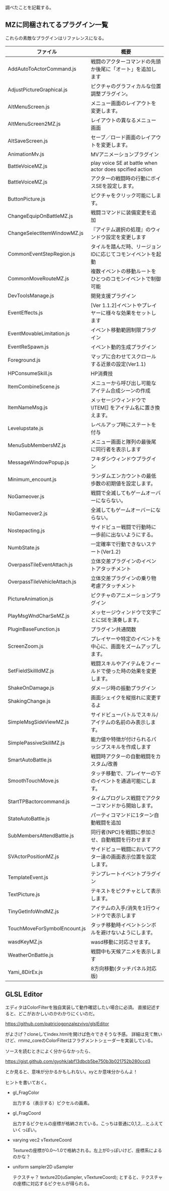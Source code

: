 調べたことを記載する。



## MZに同梱されてるプラグイン一覧

これらの素敵なプラグインはリファレンスになる。

|ファイル|概要|
|---|---|
|AddAutoToActorCommand.js|戦闘のアクターコマンドの先頭か後尾に「オート」を追加します|
|AdjustPictureGraphical.js|ピクチャのグラフィカルな位置調整プラグイン。|
|AltMenuScreen.js|メニュー画面のレイアウトを変更します。|
|AltMenuScreen2MZ.js|レイアウトの異なるメニュー画面|
|AltSaveScreen.js|セーブ／ロード画面のレイアウトを変更します。|
|AnimationMv.js|MVアニメーションプラグイン|
|BattleVoiceMZ.js|play voice SE at battle when actor does spcified action|
|BattleVoiceMZ.js|アクターの戦闘時の行動にボイスSEを設定します。|
|ButtonPicture.js|ピクチャをクリック可能にします。|
|ChangeEquipOnBattleMZ.js|戦闘コマンドに装備変更を追加|
|ChangeSelectItemWindowMZ.js|『アイテム選択の処理』のウィンドウ設定を変更します|
|CommonEventStepRegion.js|タイルを踏んだ時、リージョンIDに応じてコモンイベントを起動|
|CommonMoveRouteMZ.js|複数イベントの移動ルートをひとつのコモンイベントで制御可能|
|DevToolsManage.js|開発支援プラグイン|
|EventEffects.js|[Ver 1.1.2]イベントやプレイヤーに様々な効果をセットします|
|EventMovableLimitation.js|イベント移動範囲制限プラグイン|
|EventReSpawn.js|イベント動的生成プラグイン|
|Foreground.js|マップに合わせてスクロールする近景の設定(Ver1.1)|
|HPConsumeSkill.js|HP消費技|
|ItemCombineScene.js|メニューから呼び出し可能なアイテム合成シーンの作成|
|ItemNameMsg.js|メッセージウィンドウで \ITEM[] をアイテム名に置き換えます。|
|Levelupstate.js|レベルアップ時にステートを付与|
|MenuSubMembersMZ.js|メニュー画面と隊列の最後尾に同行者を表示します|
|MessageWindowPopup.js|フキダシウィンドウプラグイン|
|Minimum_encount.js|ランダムエンカウントの最低歩数の初期値を設定します。|
|NoGameover.js|戦闘で全滅してもゲームオーバーにならない。|
|NoGameover2.js|全滅してもゲームオーバーにならない。|
|Nostepacting.js|サイドビュー戦闘で行動時に一歩前に出ないようにする。|
|NumbState.js|一定確率で行動できないステート(Ver1.2)|
|OverpassTileEventAttach.js|立体交差プラグインのイベントアタッチメント|
|OverpassTileVehicleAttach.js|立体交差プラグインの乗り物考慮アタッチメント|
|PictureAnimation.js|ピクチャのアニメーションプラグイン|
|PlayMsgWndCharSeMZ.js|メッセージウィンドウで文字ごとにSEを演奏します。|
|PluginBaseFunction.js|プラグイン共通関数|
|ScreenZoom.js|プレイヤーや特定のイベントを中心に、画面をズームアップします。|
|SetFieldSkillIdMZ.js|戦闘スキルやアイテムをフィールドで使った時の効果を変更します。|
|ShakeOnDamage.js|ダメージ時の振動プラグイン|
|ShakingChange.js|画面シェイクを縦揺れに変更するよ|
|SimpleMsgSideViewMZ.js|サイドビューバトルでスキル/アイテムの名前のみ表示します。|
|SimplePassiveSkillMZ.js|能力値や特徴が付けられるパッシブスキルを作成します|
|SmartAutoBattle.js|戦闘時アクターの自動戦闘をカスタム/改善|
|SmoothTouchMove.js|タッチ移動で、プレイヤーの下のイベントを通過可能にします。|
|StartTPBactorcommand.js|タイムプログレス戦闘でアクターコマンドから開始します。|
|StateAutoBattle.js|パーティコマンドに1ターン自動戦闘を追加|
|SubMembersAttendBattle.js|同行者(NPC)を戦闘に参加させ、自動戦闘を行わせます|
|SVActorPositionMZ.js|サイドビュー戦闘においてアクター達の画面表示位置を設定します。|
|TemplateEvent.js|テンプレートイベントプラグイン|
|TextPicture.js|テキストをピクチャとして表示します。|
|TinyGetInfoWndMZ.js|アイテムの入手/消失を1行ウィンドウで表示します|
|TouchMoveForSymbolEncount.js|タッチ移動時イベントシンボルを避けないようにします。|
|wasdKeyMZ.js|wasd移動に対応させます。|
|WeatherOnBattle.js|戦闘中も天候アニメを表示します|
|Yami_8DirEx.js|8方向移動(タッチパネル対応版)

## GLSL Editor

エディタはColorFilterを独自実装して動作確認したい場合に必須。
直接記述すると、どこがおかしいのかわかりにくいのだ。

https://github.com/patriciogonzalezvivo/glslEditor

がよさげ？cloneしてindex.htmlを開けば色々できそうな予感。
詳細は見て無いけど、rmmz_coreのColorFilterはフラグメントシェーダーを実装している。

ソースを読むときによく分からなかったら、

https://gist.github.com/gyohk/abf13dbcb5be750b3b021752b280ccd3

とか見ると、意味が分かるかもしれない。xyとか意味分からんよ！

ヒントを書いておく。

* gl_FragColor

    出力する（表示する）ピクセルの画素。

* gl_FragCoord

    出力するピクセルの座標が格納されている。こっちは普通に0,1,2,...とふえていくっぽい。

* varying vec2 vTextureCoord

    Textureの座標が0.0～1.0で格納される。左上が0っぽいけど、座標系によるのかな？

* uniform sampler2D uSampler

    テクスチャ？ texture2D(uSampler, vTextureCoord); とすると、テクスチャの座標に対応するピクセルが得られる。

